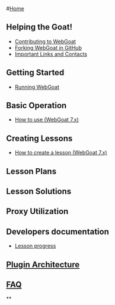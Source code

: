 #[Home](https://github.com/WebGoat/WebGoat-Legacy/wiki)

## Helping the Goat!
 - [Contributing to WebGoat](https://github.com/WebGoat/WebGoat/wiki/Contributing-to-WebGoat)
 - [Forking WebGoat in GitHub](https://github.com/WebGoat/WebGoat/wiki/Forking-WebGoat-in-GitHub)
 - [Important Links and Contacts](https://github.com/WebGoat/WebGoat/wiki/Important-Links-and-Contacts)

## Getting Started
 * [Running WebGoat](https://github.com/WebGoat/WebGoat/wiki/Running-WebGoat)

## Basic Operation
 * [How to use (WebGoat 7.x)](https://github.com/WebGoat/WebGoat/wiki/How-to-use-(WebGoat-7.x))

## Creating Lessons
 * [How to create a lesson (WebGoat 7.x)](https://github.com/WebGoat/WebGoat/wiki/How-to-create-lesson-(WebGoat-7.x))

## Lesson Plans

## Lesson Solutions

## Proxy Utilization

## Developers documentation
 * [Lesson progress](https://github.com/WebGoat/WebGoat/wiki/lesson-progress)

## [Plugin Architecture](https://github.com/WebGoat/WebGoat/wiki/Plugin-Architecture)

## [FAQ](https://github.com/WebGoat/WebGoat/wiki/FAQ)
**